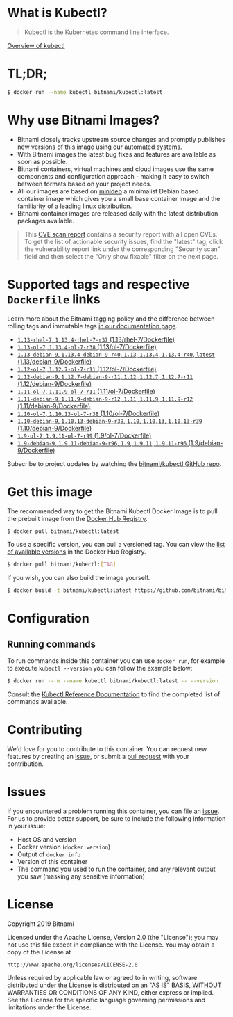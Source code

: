 
# What is Kubectl?

> Kubectl is the Kubernetes command line interface.

[Overview of kubectl](https://kubernetes.io/docs/reference/kubectl/overview/)

# TL;DR;

```bash
$ docker run --name kubectl bitnami/kubectl:latest
```

# Why use Bitnami Images?

* Bitnami closely tracks upstream source changes and promptly publishes new versions of this image using our automated systems.
* With Bitnami images the latest bug fixes and features are available as soon as possible.
* Bitnami containers, virtual machines and cloud images use the same components and configuration approach - making it easy to switch between formats based on your project needs.
* All our images are based on [minideb](https://github.com/bitnami/minideb) a minimalist Debian based container image which gives you a small base container image and the familiarity of a leading linux distribution.
* Bitnami container images are released daily with the latest distribution packages available.


> This [CVE scan report](https://quay.io/repository/bitnami/kubectl?tab=tags) contains a security report with all open CVEs. To get the list of actionable security issues, find the "latest" tag, click the vulnerability report link under the corresponding "Security scan" field and then select the "Only show fixable" filter on the next page.

# Supported tags and respective `Dockerfile` links

Learn more about the Bitnami tagging policy and the difference between rolling tags and immutable tags [in our documentation page](https://docs.bitnami.com/containers/how-to/understand-rolling-tags-containers/).


* [`1.13-rhel-7`, `1.13.4-rhel-7-r37` (1.13/rhel-7/Dockerfile)](https://github.com/bitnami/bitnami-docker-kubectl/blob/1.13.4-rhel-7-r37/1.13/rhel-7/Dockerfile)
* [`1.13-ol-7`, `1.13.4-ol-7-r38` (1.13/ol-7/Dockerfile)](https://github.com/bitnami/bitnami-docker-kubectl/blob/1.13.4-ol-7-r38/1.13/ol-7/Dockerfile)
* [`1.13-debian-9`, `1.13.4-debian-9-r40`, `1.13`, `1.13.4`, `1.13.4-r40`, `latest` (1.13/debian-9/Dockerfile)](https://github.com/bitnami/bitnami-docker-kubectl/blob/1.13.4-debian-9-r40/1.13/debian-9/Dockerfile)
* [`1.12-ol-7`, `1.12.7-ol-7-r11` (1.12/ol-7/Dockerfile)](https://github.com/bitnami/bitnami-docker-kubectl/blob/1.12.7-ol-7-r11/1.12/ol-7/Dockerfile)
* [`1.12-debian-9`, `1.12.7-debian-9-r11`, `1.12`, `1.12.7`, `1.12.7-r11` (1.12/debian-9/Dockerfile)](https://github.com/bitnami/bitnami-docker-kubectl/blob/1.12.7-debian-9-r11/1.12/debian-9/Dockerfile)
* [`1.11-ol-7`, `1.11.9-ol-7-r11` (1.11/ol-7/Dockerfile)](https://github.com/bitnami/bitnami-docker-kubectl/blob/1.11.9-ol-7-r11/1.11/ol-7/Dockerfile)
* [`1.11-debian-9`, `1.11.9-debian-9-r12`, `1.11`, `1.11.9`, `1.11.9-r12` (1.11/debian-9/Dockerfile)](https://github.com/bitnami/bitnami-docker-kubectl/blob/1.11.9-debian-9-r12/1.11/debian-9/Dockerfile)
* [`1.10-ol-7`, `1.10.13-ol-7-r38` (1.10/ol-7/Dockerfile)](https://github.com/bitnami/bitnami-docker-kubectl/blob/1.10.13-ol-7-r38/1.10/ol-7/Dockerfile)
* [`1.10-debian-9`, `1.10.13-debian-9-r39`, `1.10`, `1.10.13`, `1.10.13-r39` (1.10/debian-9/Dockerfile)](https://github.com/bitnami/bitnami-docker-kubectl/blob/1.10.13-debian-9-r39/1.10/debian-9/Dockerfile)
* [`1.9-ol-7`, `1.9.11-ol-7-r99` (1.9/ol-7/Dockerfile)](https://github.com/bitnami/bitnami-docker-kubectl/blob/1.9.11-ol-7-r99/1.9/ol-7/Dockerfile)
* [`1.9-debian-9`, `1.9.11-debian-9-r96`, `1.9`, `1.9.11`, `1.9.11-r96` (1.9/debian-9/Dockerfile)](https://github.com/bitnami/bitnami-docker-kubectl/blob/1.9.11-debian-9-r96/1.9/debian-9/Dockerfile)

Subscribe to project updates by watching the [bitnami/kubectl GitHub repo](https://github.com/bitnami/bitnami-docker-kubectl).

# Get this image

The recommended way to get the Bitnami Kubectl Docker Image is to pull the prebuilt image from the [Docker Hub Registry](https://hub.docker.com/r/bitnami/kubectl).

```bash
$ docker pull bitnami/kubectl:latest
```

To use a specific version, you can pull a versioned tag. You can view the [list of available versions](https://hub.docker.com/r/bitnami/kubectl/tags/) in the Docker Hub Registry.

```bash
$ docker pull bitnami/kubectl:[TAG]
```

If you wish, you can also build the image yourself.

```bash
$ docker build -t bitnami/kubectl:latest https://github.com/bitnami/bitnami-docker-kubectl.git
```

# Configuration

## Running commands

To run commands inside this container you can use `docker run`, for example to execute `kubectl --version` you can follow the example below:

```bash
$ docker run --rm --name kubectl bitnami/kubectl:latest -- --version
```

Consult the [Kubectl Reference Documentation](https://kubernetes.io/docs/reference/generated/kubectl/kubectl-commands) to find the completed list of commands available.

# Contributing

We'd love for you to contribute to this container. You can request new features by creating an [issue](https://github.com/bitnami/bitnami-docker-kubectl/issues), or submit a [pull request](https://github.com/bitnami/bitnami-docker-kubectl/pulls) with your contribution.

# Issues

If you encountered a problem running this container, you can file an [issue](https://github.com/bitnami/bitnami-docker-kubectl/issues). For us to provide better support, be sure to include the following information in your issue:

- Host OS and version
- Docker version (`docker version`)
- Output of `docker info`
- Version of this container
- The command you used to run the container, and any relevant output you saw (masking any sensitive information)

# License

Copyright 2019 Bitnami

Licensed under the Apache License, Version 2.0 (the "License");
you may not use this file except in compliance with the License.
You may obtain a copy of the License at

    http://www.apache.org/licenses/LICENSE-2.0

Unless required by applicable law or agreed to in writing, software
distributed under the License is distributed on an "AS IS" BASIS,
WITHOUT WARRANTIES OR CONDITIONS OF ANY KIND, either express or implied.
See the License for the specific language governing permissions and
limitations under the License.
